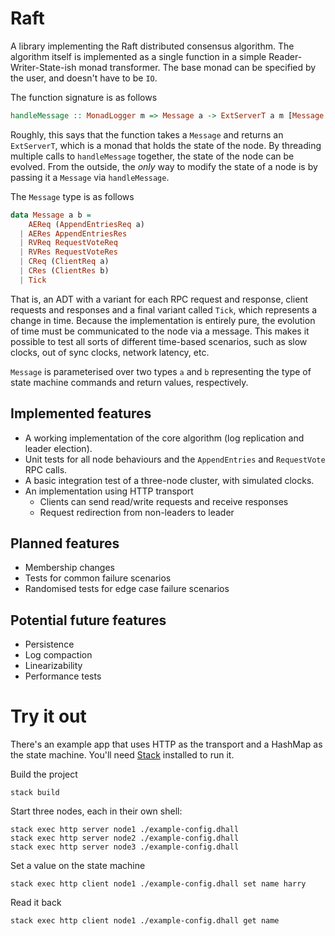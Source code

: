 # Raft

A library implementing the Raft distributed consensus algorithm. The algorithm
itself is implemented as a single function in a simple Reader-Writer-State-ish
monad transformer. The base monad can be specified by the user, and doesn't have
to be `IO`.

The function signature is as follows
```haskell
handleMessage :: MonadLogger m => Message a -> ExtServerT a m [Message a]
```

Roughly, this says that the function takes a `Message` and returns an
`ExtServerT`, which is a monad that holds the state of the node. By threading
multiple calls to `handleMessage` together, the state of the node can be
evolved. From the outside, the _only_ way to modify the state of a node is by
passing it a `Message` via `handleMessage`.

The `Message` type is as follows
```haskell
data Message a b =
    AEReq (AppendEntriesReq a)
  | AERes AppendEntriesRes
  | RVReq RequestVoteReq
  | RVRes RequestVoteRes
  | CReq (ClientReq a)
  | CRes (ClientRes b)
  | Tick
```

That is, an ADT with a variant for each RPC request and response, client
requests and responses and a final variant called `Tick`, which represents a
change in time. Because the implementation is entirely pure, the evolution of
time must be communicated to the node via a message. This makes it possible to
test all sorts of different time-based scenarios, such as slow clocks, out of
sync clocks, network latency, etc.

`Message` is parameterised over two types `a` and `b` representing the type of
state machine commands and return values, respectively.

## Implemented features
- A working implementation of the core algorithm (log replication and leader
  election).
- Unit tests for all node behaviours and the `AppendEntries` and `RequestVote`
  RPC calls.
- A basic integration test of a three-node cluster, with simulated clocks.
- An implementation using HTTP transport
  - Clients can send read/write requests and receive responses
  - Request redirection from non-leaders to leader

## Planned features
- Membership changes
- Tests for common failure scenarios
- Randomised tests for edge case failure scenarios

## Potential future features
- Persistence
- Log compaction
- Linearizability
- Performance tests

# Try it out

There's an example app that uses HTTP as the transport and a HashMap as the
state machine.  You'll need [Stack](https://haskellstack.org) installed to run
it.

Build the project
```shell
stack build
```

Start three nodes, each in their own shell:
```shell
stack exec http server node1 ./example-config.dhall
stack exec http server node2 ./example-config.dhall
stack exec http server node3 ./example-config.dhall
```

Set a value on the state machine
```shell
stack exec http client node1 ./example-config.dhall set name harry
```

Read it back
```shell
stack exec http client node1 ./example-config.dhall get name
```
